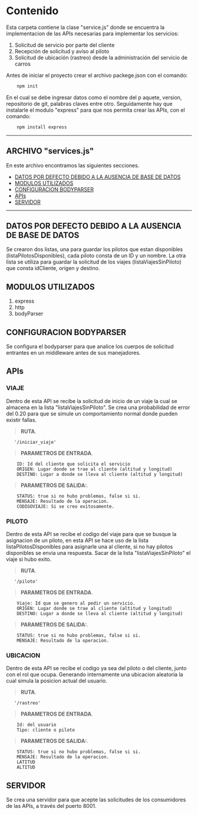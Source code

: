 # Contenido
Esta carpeta contiene la clase "service.js" donde se encuentra la implementacion de las APIs necesarias para implementar los servicios:
1. Solicitud de servicio por parte del cliente
2. Recepción de solicitud y aviso al piloto
3. Solicitud de ubicación (rastreo) desde la administración del servicio de carros

Antes de iniciar el proyecto crear el archivo packege.json con el comando:

```html
    npm init
```
En el cual se debe ingresar datos como el nombre del p  aquete, version, repositorio de git, palabras claves entre otro. Seguidamente hay que instalarle el modulo "express" para que nos permita crear las APIs, con el comando: 
 
```html
    npm install express
```
---

## ARCHIVO "services.js"
En este archivo encontramos las siguientes secciones.
- [DATOS POR DEFECTO DEBIDO A LA AUSENCIA DE BASE DE DATOS](#datos-por-defecto-debido-a-la-ausencia-de-base-de-datos)
- [MODULOS UTILIZADOS](#MODULOS-UTILIZADOS)
- [CONFIGURACION BODYPARSER](#CONFIGURACION-BODYPARSER)
- [APIs](#apis)
- [SERVIDOR](#servidor)
---
## DATOS POR DEFECTO DEBIDO A LA AUSENCIA DE BASE DE DATOS

Se crearon dos listas, una para guardar los pilotos que estan disponibles (listaPilotosDisponibles), cada piloto consta de un ID y un nombre. La otra lista se utiliza para guardar la solicitud de los viajes  (listaViajesSinPiloto) que consta idCliente, origen y destino.


## MODULOS UTILIZADOS

1. express
2. http
3. bodyParser
## CONFIGURACION BODYPARSER

Se configura el bodyparser para que analice los cuerpos de solicitud entrantes en un middleware antes de sus manejadores.

## APIs

### VIAJE

Dentro de esta API se recibe la solicitud de inicio de un viaje la cual se almacena en la lista "listaViajesSinPiloto". Se crea una probabilidad de error del 0.20 para que se simule un comportamiento normal donde pueden existir fallas.
> **RUTA**. 


       '/iniciar_viaje'

> **PARAMETROS DE ENTRADA**. 


        ID: Id del cliente que solicita el servicio
        ORIGEN: Lugar donde se trae al cliente (altitud y longitud)
        DESTINO: Lugar a donde se lleva al cliente (altitud y longitud)


> **PARAMETROS DE SALIDA:**. 


        STATUS: true si no hubo problemas, false si si.
        MENSAJE: Resultado de la operacion.
        CODIGOVIAJE: Si se creo exitosamente.
### PILOTO
Dentro de esta API se recibe el codigo del viaje para que se busque la asignacion de un piloto, en esta API se hace uso de la lista listaPilotosDisponibles para asignarle una al cliente, si no hay pilotos disponibles se envia una respuesta. Sacar de la lista "listaViajesSinPiloto" el viaje si hubo exito.
> **RUTA**. 


       '/piloto'

> **PARAMETROS DE ENTRADA**. 


        Viaje: Id que se genero al pedir un servicio.
        ORIGEN: Lugar donde se trae al cliente (altitud y longitud)
        DESTINO: Lugar a donde se lleva al cliente (altitud y longitud)


> **PARAMETROS DE SALIDA:**. 


        STATUS: true si no hubo problemas, false si si.
        MENSAJE: Resultado de la operacion.
### UBICACION
Dentro de esta API se recibe el codigo ya sea del piloto o del cliente, junto con el rol que ocupa. Generando internamente una ubicacion aleatoria la cual simula la posicion actual del usuario.
> **RUTA**. 


       '/rastreo'

> **PARAMETROS DE ENTRADA**. 


        Id: del usuario
        Tipo: cliente o piloto


> **PARAMETROS DE SALIDA:**. 


        STATUS: true si no hubo problemas, false si si.
        MENSAJE: Resultado de la operacion.
        LATITUD
        ALTITUD

## SERVIDOR

Se crea una servidor para que acepte las solicitudes de los consumidores de las APIs, a través del puerto 8001.